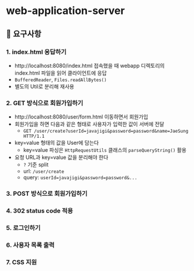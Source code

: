 # web-application-server

## 📌 요구사항
### 1. index.html 응답하기
- http://localhost:8080/index.html 접속했을 때 webapp 디렉토리의 index.html 파일을 읽어 클라이언트에 응답
- `BufferedReader`, `Files.readAllBytes()`
- 별도의 Util로 분리해 재사용

### 2. GET 방식으로 회원가입하기
- http://localhost:8080/user/form.html 이동하면서 회원가입
- 회원가입을 하면 다음과 같은 형태로 사용자가 입력한 값이 서버에 전달
  - `GET /user/create?userId=javajigi&password=password&name=JaeSung HTTP/1.1`    
- key=value 형태의 값을 User에 담는다
  - key=value 파싱은 `HttpRequestUtils` 클래스의 `parseQueryString()` 활용
- 요청 URL과 key=value 값을 분리해야 한다
  - `?` 기준 split
  - url: `/user/create`
  - query: `userId=javajigi&password=password&...`

### 3. POST 방식으로 회원가입하기
### 4. 302 status code 적용
### 5. 로그인하기
### 6. 사용자 목록 출력
### 7. CSS 지원
